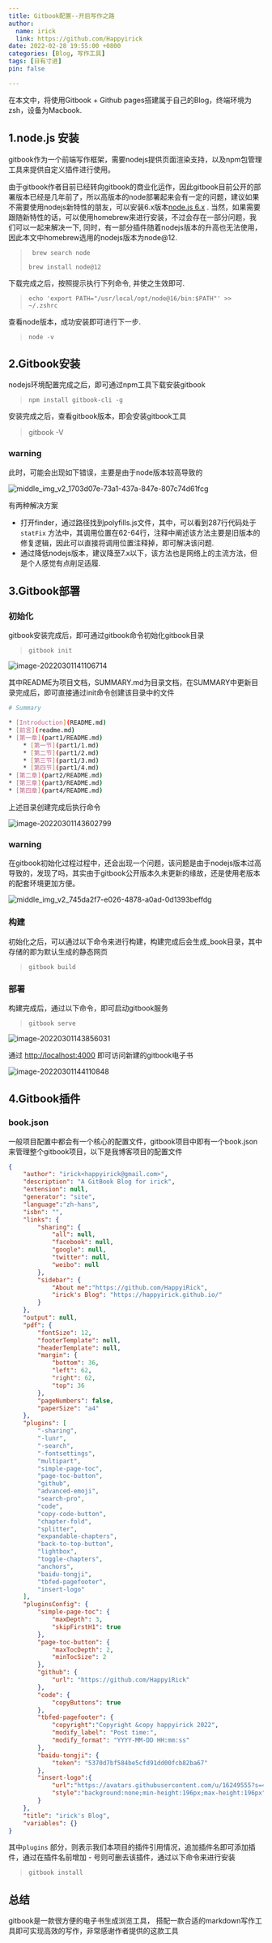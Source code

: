 ```yaml
---
title: Gitbook配置--开启写作之路
author:
  name: irick
  link: https://github.com/Happyirick
date: 2022-02-28 19:55:00 +0800
categories: [Blog, 写作工具]
tags: [日有寸进]
pin: false

---
```


在本文中，将使用Gitbook + Github pages搭建属于自己的Blog，终端环境为zsh，设备为Macbook. 

<!-- toc -->

## 1.node.js 安装

gitbook作为一个前端写作框架，需要nodejs提供页面渲染支持，以及npm包管理工具来提供自定义插件进行使用。

由于gitbook作者目前已经转向gitbook的商业化运作，因此gitbook目前公开的部署版本已经是几年前了，所以高版本的node部署起来会有一定的问题，建议如果不需要使用nodejs新特性的朋友，可以安装6.x版本[node.js 6.x](https://registry.npmmirror.com/binary.html?path=node/latest-v6.x/) . 当然，如果需要跟随新特性的话，可以使用homebrew来进行安装，不过会存在一部分问题，我们可以一起来解决一下, 同时，有一部分插件随着nodejs版本的升高也无法使用，因此本文中homebrew选用的nodejs版本为node@12. 

> ``` brew search node```
>
> ```brew install node@12 ```

下载完成之后，按照提示执行下列命令, 并使之生效即可.

> ```echo 'export PATH="/usr/local/opt/node@16/bin:$PATH"' >> ~/.zshrc```

查看node版本，成功安装即可进行下一步.

> ```node -v```

## 2.Gitbook安装

nodejs环境配置完成之后，即可通过npm工具下载安装gitbook

> ```npm install gitbook-cli -g```

安装完成之后，查看gitbook版本，即会安装gitbook工具

> gitbook -V

### warning 

此时，可能会出现如下错误，主要是由于node版本较高导致的

![middle_img_v2_1703d07e-73a1-437a-847e-807c74d61fcg](../images/gitbookConfig/middle_img_v2_1703d07e-73a1-437a-847e-807c74d61fcg.png)

有两种解决方案

- 打开finder，通过路径找到polyfills.js文件，其中，可以看到287行代码处于```statFix``` 方法中，其调用位置在62-64行，注释中阐述该方法主要是旧版本的修复逻辑，因此可以直接将调用位置注释掉，即可解决该问题.
- 通过降低nodejs版本，建议降至7.x以下，该方法也是网络上的主流方法，但是个人感觉有点削足适履.

## 3.Gitbook部署

### 初始化

gitbook安装完成后，即可通过gitbook命令初始化gitbook目录

> ```gitbook init```

![image-20220301141106714](../images/gitbookConfig/image-20220301141106714.png)

其中README为项目文档，SUMMARY.md为目录文档，在SUMMARY中更新目录完成后，即可直接通过init命令创建该目录中的文件

```bash
# Summary

* [Introduction](README.md)
* [前言](readme.md)
* [第一章](part1/README.md)
    * [第一节](part1/1.md)
    * [第二节](part1/2.md)
    * [第三节](part1/3.md)
    * [第四节](part1/4.md)
* [第二章](part2/README.md)
* [第三章](part3/README.md)
* [第四章](part4/README.md)
```

上述目录创建完成后执行命令

![image-20220301143602799](../images/gitbookConfig/image-20220301143602799.png)

### warning 

在gitbook初始化过程过程中，还会出现一个问题，该问题是由于nodejs版本过高导致的，发现了吗，其实由于gitbook公开版本久未更新的缘故，还是使用老版本的配套环境更加方便。

![middle_img_v2_745da2f7-e026-4878-a0ad-0d1393beffdg](../images/gitbookConfig/middle_img_v2_745da2f7-e026-4878-a0ad-0d1393beffdg.png)

### 构建

初始化之后，可以通过以下命令来进行构建，构建完成后会生成_book目录，其中存储的即为默认生成的静态网页

> ```gitbook build```

### 部署

构建完成后，通过以下命令，即可启动gitbook服务

> ```gitbook serve```

![image-20220301143856031](../images/gitbookConfig/image-20220301143856031.png)

通过 [http://localhost:4000](http://localhost:4000) 即可访问新建的gitbook电子书

![image-20220301144110848](../images/gitbookConfig/image-20220301144110848.png)

## 4.Gitbook插件

### book.json

一般项目配置中都会有一个核心的配置文件，gitbook项目中即有一个book.json来管理整个gitbook项目，以下是我博客项目的配置文件

```json
{
    "author": "irick<happyirick@gmail.com>",
    "description": "A GitBook Blog for irick",
    "extension": null,
    "generator": "site",
    "language":"zh-hans",
    "isbn": "",
    "links": {
        "sharing": {
            "all": null,
            "facebook": null,
            "google": null,
            "twitter": null,
            "weibo": null
        },
        "sidebar": {
            "About me":"https://github.com/HappyiRick",
            "irick's Blog": "https://happyirick.github.io/"
        }
    },
    "output": null,
    "pdf": {
        "fontSize": 12,
        "footerTemplate": null,
        "headerTemplate": null,
        "margin": {
            "bottom": 36,
            "left": 62,
            "right": 62,
            "top": 36
        },
        "pageNumbers": false,
        "paperSize": "a4"
    },
    "plugins": [
        "-sharing",
        "-lunr", 
        "-search",
        "-fontsettings",
        "multipart",
        "simple-page-toc",
        "page-toc-button",
        "github",
        "advanced-emoji",
        "search-pro",
        "code",
        "copy-code-button",
        "chapter-fold",
        "splitter",
        "expandable-chapters",
        "back-to-top-button",
        "lightbox",
        "toggle-chapters",
        "anchors",
        "baidu-tongji",
        "tbfed-pagefooter",
        "insert-logo"
    ],
    "pluginsConfig": {
        "simple-page-toc": {
            "maxDepth": 3,
            "skipFirstH1": true
        },
        "page-toc-button": {
            "maxTocDepth": 2,
            "minTocSize": 2
        },
        "github": {
            "url": "https://github.com/HappyiRick"
        },
        "code": {
            "copyButtons": true
        },
        "tbfed-pagefooter": {
            "copyright":"Copyright &copy happyirick 2022",
            "modify_label": "Post time:",
            "modify_format": "YYYY-MM-DD HH:mm:ss"
        },
        "baidu-tongji": {
            "token": "5370d7bf584be5cfd91dd00fcb82ba67"
        },
        "insert-logo":{
            "url":"https://avatars.githubusercontent.com/u/16249555?s=400&u=45da22298bf8c55f726807d1ba94740343d14f20&v=4",
            "style":"background:none;min-height:196px;max-height:196px"
        }
    },
    "title": "irick's Blog",
    "variables": {}
}
```

其中```plugins``` 部分，则表示我们本项目的插件引用情况，追加插件名即可添加插件，通过在插件名前增加 - 号则可删去该插件，通过以下命令来进行安装

> ```gitbook install```

## 总结

gitbook是一款很方便的电子书生成浏览工具， 搭配一款合适的markdown写作工具即可实现高效的写作，非常感谢作者提供的这款工具

<!-- endtoc -->

